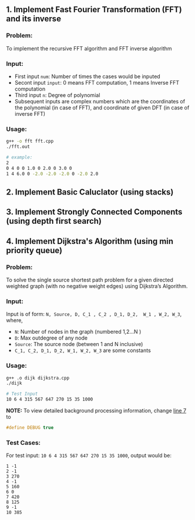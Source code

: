 ## 1. Implement Fast Fourier Transformation (FFT) and its inverse

### Problem:
To implement the recursive FFT algorithm and FFT inverse algorithm

### Input:
* First input `num`: Number of times the cases would be inputed
* Secont input `input`: 0 means FFT computation, 1 means Inverse FFT computation
* Third input `n`: Degree of polynomial
* Subsequent inputs are complex numbers which are the coordinates of the polynomial (in case of FFT), and coordinate of given DFT (in case of inverse FFT)

### Usage:
```bash
g++ -o fft fft.cpp
./fft.out

# example:
2
0 4 0 0 1.0 0 2.0 0 3.0 0
1 4 6.0 0 -2.0 -2.0 -2.0 0 -2.0 2.0
```
## 2. Implement Basic Caluclator (using stacks)

## 3. Implement Strongly Connected Components (using depth first search)

## 4. Implement Dijkstra's Algorithm (using min priority queue)

### Problem:
To solve the single source shortest path problem for a given directed weighted graph (with no negative weight edges) using Dijkstra’s Algorithm.

### Input:
Input is of form: `N, Source, D, C_1 , C_2 , D_1, D_2,  W_1 , W_2, W_3`, where,
* `N`: Number of nodes in the graph (numbered 1,2...N )
* `D`: Max outdegree of any node
* `Source`: The source node (between 1 and N inclusive)
* `C_1, C_2, D_1, D_2, W_1, W_2, W_3` are some constants

### Usage:
```bash
g++ .o dijk dijkstra.cpp
./dijk

# Test Input
10 6 4 315 567 647 270 15 35 1000
```

__NOTE:__ To view detailed background processing information, change [line 7](https://github.com/Mayankm96/ESO207A_IITK/blob/master/assgn_4/dijkstra.cpp#L7) to
``` C++
#define DEBUG true
```

### Test Cases:

For test input: `10 6 4 315 567 647 270 15 35 1000`, output would be:
```
1 -1
2 -1
3 270
4 -1
5 160
6 0
7 420
8 125
9 -1
10 385
```
